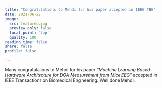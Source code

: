 ```yaml
---
title: "Congratulations to Mehdi for his paper accepted in IEEE TBE"
date: 2021-06-22
image:
  src: featured.jpg
  preview_only: false
  focal_point: 'top'
  quality: 100
reading_time: false
share: false
profile: false

---
```


<!--more-->

Many congratulations to Mehdi for his paper *"Machine Learning Based Hardware Architecture for DOA Measurement from Mice EEG"* accepted in IEEE Transactions on Biomedical Engineering. Well done Mehdi.